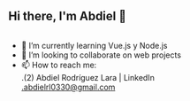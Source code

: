 ## Hi there, I'm Abdiel 👋

<img href="p3jdlw6jazujtprr96ab">

- 🌱 I’m currently learning Vue.js y Node.js
- 👯 I’m looking to collaborate on web projects
- 📫 How to reach me:<br>
  .(2) Abdiel Rodríguez Lara | LinkedIn<br>
  .abdielrl0330@gmail.com
<!--
**Erick0330/Erick0330** is a ✨ _special_ ✨ repository because its `README.md` (this file) appears on your GitHub profile.

Here are some ideas to get you started:

- 🔭 I’m currently working on ...


- 🤔 I’m looking for help with ...
- 💬 Ask me about ...
- 📫 How to reach me: ...
- 😄 Pronouns: ...
- ⚡ Fun fact: ...
-->
